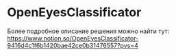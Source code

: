 # OpenEyesClassificator

Более подробное описание решения можно найти тут: https://www.notion.so/OpenEyesClassificator-9416d4c1f6b1420bae42ce0b31476557?pvs=4 

